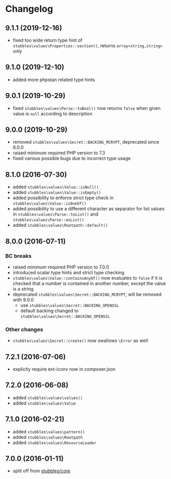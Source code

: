 # Changelog

## 9.1.1 (2019-12-16)

* fixed too wide return type hint of `stubbles\values\Properties::section()`, returns `array<string,string>` only

## 9.1.0 (2019-12-10)

* added more phpstan related type hints

## 9.0.1 (2019-10-29)

* fixed `stubbles\values\Parse::toBool()`  now returns `false` when given value is `null` according to description

## 9.0.0 (2019-10-29)

* removed `stubbles\values\Secret::BACKING_MCRYPT`, deprecated since 8.0.0
* raised minimum required PHP version to 7.3
* fixed various possible bugs due to incorrect type usage

## 8.1.0 (2016-07-30)

* added `stubbles\values\Value::isNull()`
* added `stubbles\values\Value::isEmpty()`
* added possibility to enforce strict type check in `stubbles\values\Value::isOneOf()`
* added possibility to use a different character as separator for list values in `stubbles\values\Parse::toList()` and `stubbles\values\Parse::asList()`
* added `stubbles\values\Rootpath::default()`

## 8.0.0 (2016-07-11)

### BC breaks

* raised minimum required PHP version to 7.0.0
* introduced scalar type hints and strict type checking
* `stubbles\values\Value::containsAnyOf()` now evaluates to `false` if it is checked that a number is contained in another number, except the value is a string
* deprecated `stubbles\values\Secret::BACKING_MCRYPT`, will be removed with 9.0.0
  * use `stubbles\values\Secret::BACKING_OPENSSL`
  * default backing changed to `stubbles\values\Secret::BACKING_OPENSSL`

### Other changes

* `stubbles\values\Secret::create()` now swallows `\Error` as well

## 7.2.1 (2016-07-06)

* explicity require ext-iconv now in composer.json

## 7.2.0 (2016-06-08)

* added `stubbles\values\values()`
* added `stubbles\values\Value`

## 7.1.0 (2016-02-21)

* added `stubbles\values\pattern()`
* added `stubbles\values\Rootpath`
* added `stubbles\values\ResourceLoader`

## 7.0.0 (2016-01-11)

* split off from [stubbles/core](https://github.com/stubbles/stubbles-core)
